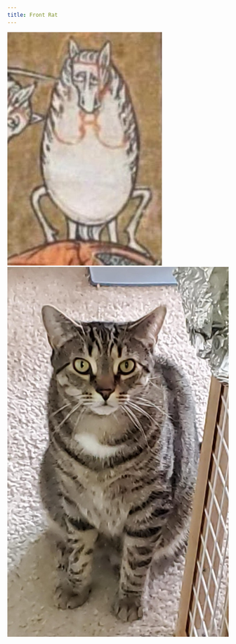 ```yaml
---
title: Front Rat
---
```


<div class="image-holder" markdown="1">

![An illustrated horse from a medieval manuscript in distorted front view](front_horse.jpg)
![Radish “Rat” the cat in front view](front_rat.jpg)

</div>
